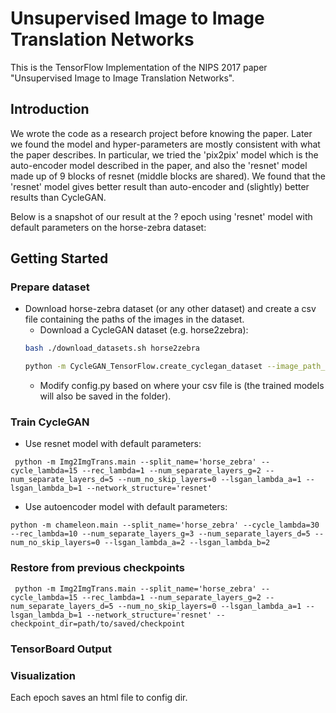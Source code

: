 # Unsupervised Image to Image Translation Networks
This is the TensorFlow Implementation of the NIPS 2017 paper "Unsupervised Image to Image Translation Networks". 

## Introduction

We wrote the code as a research project before knowing the paper. Later we found the model and hyper-parameters are mostly consistent with what the paper describes. In particular, we tried the 'pix2pix' model which is the auto-encoder model described in the paper, and also the 'resnet' model made up of 9 blocks of resnet (middle blocks are shared). We found that the 'resnet' model gives better result than auto-encoder and (slightly) better results than CycleGAN.

Below is a snapshot of our result at the ? epoch using 'resnet' model with default parameters on the horse-zebra dataset:

## Getting Started
### Prepare dataset

* Download horse-zebra dataset (or any other dataset) and create a csv file containing the paths of the images in the dataset. 
	* Download a CycleGAN dataset (e.g. horse2zebra):
	```bash
	bash ./download_datasets.sh horse2zebra
	```
	```bash
	python -m CycleGAN_TensorFlow.create_cyclegan_dataset --image_path_a=folder_a --image_path_b=folder_b --dataset_name="horse2zebra_train" --do_shuffle=0
	```
	* Modify config.py based on where your csv file is (the trained models will also be saved in the folder).

### Train CycleGAN

* Use resnet model with default parameters:
```
 python -m Img2ImgTrans.main --split_name='horse_zebra' --cycle_lambda=15 --rec_lambda=1 --num_separate_layers_g=2 --num_separate_layers_d=5 --num_no_skip_layers=0 --lsgan_lambda_a=1 --lsgan_lambda_b=1 --network_structure='resnet'
```
* Use autoencoder model with default parameters:
```
python -m chameleon.main --split_name='horse_zebra' --cycle_lambda=30 --rec_lambda=10 --num_separate_layers_g=3 --num_separate_layers_d=5 --num_no_skip_layers=0 --lsgan_lambda_a=2 --lsgan_lambda_b=2
```

### Restore from previous checkpoints
```
 python -m Img2ImgTrans.main --split_name='horse_zebra' --cycle_lambda=15 --rec_lambda=1 --num_separate_layers_g=2 --num_separate_layers_d=5 --num_no_skip_layers=0 --lsgan_lambda_a=1 --lsgan_lambda_b=1 --network_structure='resnet' --checkpoint_dir=path/to/saved/checkpoint
```

### TensorBoard Output

### Visualization
Each epoch saves an html file to config dir.
